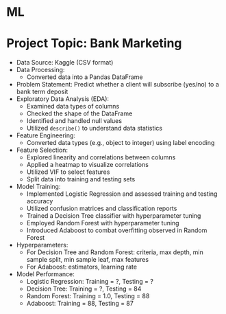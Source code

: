 # ML
# Project Topic: Bank Marketing
- Data Source: Kaggle (CSV format)
- Data Processing:
  - Converted data into a Pandas DataFrame
- Problem Statement: Predict whether a client will subscribe (yes/no) to a bank term deposit
- Exploratory Data Analysis (EDA):
  - Examined data types of columns
  - Checked the shape of the DataFrame
  - Identified and handled null values
  - Utilized `describe()` to understand data statistics
- Feature Engineering:
  - Converted data types (e.g., object to integer) using label encoding
- Feature Selection:
  - Explored linearity and correlations between columns
  - Applied a heatmap to visualize correlations
  - Utilized VIF to select features
  - Split data into training and testing sets
- Model Training:
  - Implemented Logistic Regression and assessed training and testing accuracy
  - Utilized confusion matrices and classification reports
  - Trained a Decision Tree classifier with hyperparameter tuning
  - Employed Random Forest with hyperparameter tuning
  - Introduced Adaboost to combat overfitting observed in Random Forest
- Hyperparameters:
  - For Decision Tree and Random Forest: criteria, max depth, min sample split, min sample leaf, max features
  - For Adaboost: estimators, learning rate
- Model Performance:
  - Logistic Regression: Training = ?, Testing = ?
  - Decision Tree: Training = ?, Testing = 84
  - Random Forest: Training = 1.0, Testing = 88
  - Adaboost: Training = 88, Testing = 87


